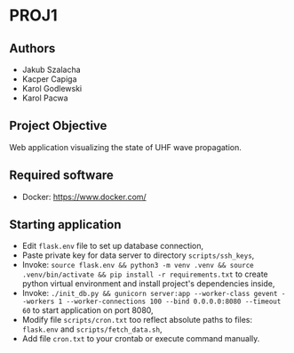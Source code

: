 # PROJ1
## Authors
- Jakub Szalacha
- Kacper Capiga
- Karol Godlewski
- Karol Pacwa

## Project Objective
Web application visualizing the state of UHF wave propagation.

## Required software
- Docker: https://www.docker.com/

## Starting application
- Edit `flask.env` file to set up database connection,
- Paste private key for data server to directory `scripts/ssh_keys`,
- Invoke: `source flask.env && python3 -m venv .venv && source .venv/bin/activate && pip install -r requirements.txt` to create python virtual environment and install project's dependencies inside,
- Invoke: `./init_db.py && gunicorn server:app --worker-class gevent --workers 1 --worker-connections 100 --bind 0.0.0.0:8080 --timeout 60` to start application on port 8080,
- Modify file `scripts/cron.txt` too reflect absolute paths to files: `flask.env` and `scripts/fetch_data.sh`,
- Add file `cron.txt` to your crontab or execute command manually.

